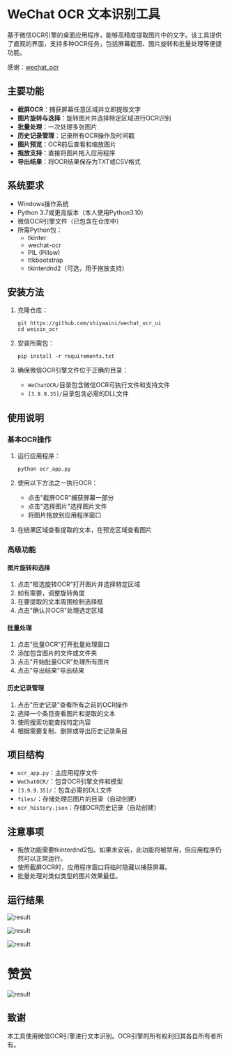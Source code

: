 # WeChat OCR 文本识别工具

基于微信OCR引擎的桌面应用程序，能够高精度提取图片中的文字。该工具提供了直观的界面，支持多种OCR任务，包括屏幕截图、图片旋转和批量处理等便捷功能。

感谢：[wechat_ocr](https://github.com/kanadeblisst00/wechat_ocr?tab=readme-ov-file)

## 主要功能

- **截屏OCR**：捕获屏幕任意区域并立即提取文字
- **图片旋转与选择**：旋转图片并选择特定区域进行OCR识别
- **批量处理**：一次处理多张图片
- **历史记录管理**：记录所有OCR操作及时间戳
- **图片预览**：OCR前后查看和缩放图片
- **拖放支持**：直接将图片拖入应用程序
- **导出结果**：将OCR结果保存为TXT或CSV格式

## 系统要求

- Windows操作系统
- Python 3.7或更高版本（本人使用Python3.10）
- 微信OCR引擎文件（已包含在仓库中）
- 所需Python包：
  - tkinter
  - wechat-ocr
  - PIL (Pillow)
  - ttkbootstrap
  - tkinterdnd2（可选，用于拖放支持）

## 安装方法

1. 克隆仓库：
   ```
   git https://github.com/shiyaaini/wechat_ocr_ui
   cd weixin_ocr
   ```

2. 安装所需包：
   ```
   pip install -r requirements.txt
   ```

3. 确保微信OCR引擎文件位于正确的目录：
   - `WeChatOCR/`目录包含微信OCR可执行文件和支持文件
   - `[3.9.9.35]/`目录包含必需的DLL文件

## 使用说明

### 基本OCR操作

1. 运行应用程序：
   ```
   python ocr_app.py
   ```

2. 使用以下方法之一执行OCR：
   - 点击"截屏OCR"捕获屏幕一部分
   - 点击"选择图片"选择图片文件
   - 将图片拖放到应用程序窗口

3. 在结果区域查看提取的文本，在预览区域查看图片

### 高级功能

#### 图片旋转和选择

1. 点击"框选旋转OCR"打开图片并选择特定区域
2. 如有需要，调整旋转角度
3. 在要提取的文本周围绘制选择框
4. 点击"确认并OCR"处理选定区域

#### 批量处理

1. 点击"批量OCR"打开批量处理窗口
2. 添加包含图片的文件或文件夹
3. 点击"开始批量OCR"处理所有图片
4. 点击"导出结果"导出结果

#### 历史记录管理

1. 点击"历史记录"查看所有之前的OCR操作
2. 选择一个条目查看图片和提取的文本
3. 使用搜索功能查找特定内容
4. 根据需要复制、删除或导出历史记录条目

## 项目结构

- `ocr_app.py`：主应用程序文件
- `WeChatOCR/`：包含OCR引擎文件和模型
- `[3.9.9.35]/`：包含必需的DLL文件
- `files/`：存储处理后图片的目录（自动创建）
- `ocr_history.json`：存储OCR历史记录（自动创建）

## 注意事项

- 拖放功能需要tkinterdnd2包。如果未安装，此功能将被禁用，但应用程序仍然可以正常运行。
- 使用截屏OCR时，应用程序窗口将临时隐藏以捕获屏幕。
- 批量处理对类似类型的图片效果最佳。

## 运行结果

![result](./static/one.png)

![result](./static/two.png)

![result](./static/three.png)

# 赞赏

![result](./static/four.png)

## 致谢

本工具使用微信OCR引擎进行文本识别。OCR引擎的所有权利归其各自所有者所有。